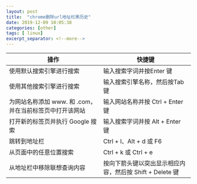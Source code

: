 ```yaml
---
layout: post
title:  "chrome删除url地址栏黑历史"
date: 2019-12-09 10:05:38
categories: [other]
tags: [ linux]
excerpt_separator: <!--more-->
---
```


| 操作                                                   | 快捷键                                                  |
|------------------------------------------------------|--------------------------------------------------------|
| 使用默认搜索引擎进行搜索                               | 输入搜索字词并按Enter 键                                |
| 使用其他搜索引擎进行搜索                               | 输入搜索引擎名称，然后按Tab 键                           |
| 为网站名称添加 www. 和 .com，并在当前标签页中打开该网站 | 输入网站名称并按 Ctrl + Enter 键                        |
| 打开新的标签页并执行 Google 搜索                       | 输入搜索字词并按 Alt + Enter 键                         |
| 跳转到地址栏                                           | Ctrl + l、Alt + d 或 F6                                  |
| 从页面中的任意位置搜索                                 | Ctrl + k 或 Ctrl + e                                    |
| 从地址栏中移除联想查询内容                             | 按向下箭头键以突出显示相应内容，然后按 Shift + Delete 键 |